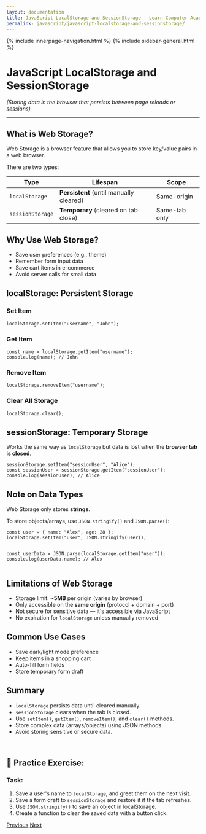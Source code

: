 ```yaml
---
layout: documentation
title: JavaScript LocalStorage and SessionStorage | Learn Computer Academy
permalink: javascript/javascript-localstorage-and-sessionstorage/
---
```

<div class="loader">
{% include innerpage-navigation.html %}
{% include sidebar-general.html %}
            <div class="page-content">
                <div class="content-wrapper">
                    <div class="row">
                        <div class="col-md-9 content">
                            <!-- Your content goes started here -->
                            <div class="doc-content">
                                <h1>JavaScript LocalStorage and SessionStorage</h1>
                                <p><em>(Storing data in the browser that persists between page reloads or sessions)</em></p>
                                <hr>
                                <h2>What is Web Storage?</h2>
                                <p>Web Storage is a browser feature that allows you to store key/value pairs in a web browser.</p>
                                <p>There are two types:</p>
                                <table class="table table-striped table-bordered">
                                  <thead class="thead-shades">
                                      <tr>
                                          <th scope="col">Type</th>
                                          <th scope="col">Lifespan</th>
                                          <th scope="col">Scope</th>
                                      </tr>
                                  </thead>
                                  <tbody>  
                                      <tr>
                                          <td><code>localStorage</code></td>
                                          <td><strong>Persistent</strong> (until manually cleared)</td>
                                          <td>Same-origin</td>
                                      </tr>                                       
                                      <tr>
                                          <td><code>sessionStorage</code></td>
                                          <td><strong>Temporary</strong> (cleared on tab close)</td>
                                          <td>Same-tab only</td>
                                      </tr>
                                  </tbody>
                              </table>
                              <h2>Why Use Web Storage?</h2>
                              <ul>
                                <li>Save user preferences (e.g., theme)</li>
                                <li>Remember form input data</li>
                                <li>Save cart items in e-commerce</li>
                                <li>Avoid server calls for small data</li>
                              </ul>
                              <h2> localStorage: Persistent Storage</h2>
                              <h3>Set Item</h3>
                              <pre class="snippet"><code class="js">localStorage.setItem("username", "John");</code></pre>
                              <h3>Get Item</h3>
                              <pre class="snippet"><code class="js">const name = localStorage.getItem("username");
console.log(name); // John</code></pre>
                              <h3>Remove Item</h3>
                              <pre class="snippet"><code class="js">localStorage.removeItem("username");</code></pre>
                              <h3>Clear All Storage</h3>
                              <pre class="snippet"><code class="js">localStorage.clear();</code></pre>
                              <h2>sessionStorage: Temporary Storage</h2>
                              <p>Works the same way as <code>localStorage</code> but data is lost when the <strong>browser tab is closed</strong>.</p>
                              <pre class="snippet"><code class="js">sessionStorage.setItem("sessionUser", "Alice");
const sessionUser = sessionStorage.getItem("sessionUser");
console.log(sessionUser); // Alice</code></pre>
                              <h2>Note on Data Types</h2>
                              <p>Web Storage only stores <strong>strings</strong>.</p>
                              <p>To store objects/arrays, use <code>JSON.stringify()</code> and <code>JSON.parse()</code>:</p>
                              <pre class="snippet"><code class="js">const user = { name: "Alex", age: 28 };
localStorage.setItem("user", JSON.stringify(user));
                                
const userData = JSON.parse(localStorage.getItem("user"));
console.log(userData.name); // Alex</code></pre>
                              <h2>Limitations of Web Storage</h2>
                              <ul>
                                <li>Storage limit: <strong>~5MB</strong> per origin (varies by browser)</li>
                                <li>Only accessible on the <strong>same origin</strong> (protocol + domain + port)</li>
                                <li>Not secure for sensitive data — it's accessible via JavaScript</li>
                                <li>No expiration for <code>localStorage</code> unless manually removed</li>
                              </ul>
                              <h2>Common Use Cases</h2>
                              <ul>
                                <li>Save dark/light mode preference</li>
                                <li>Keep items in a shopping cart</li>
                                <li>Auto-fill form fields</li>
                                <li>Store temporary form draft</li>
                              </ul>
                              <h2>Summary</h2>
                              <ul>
                                <li><code>localStorage</code> persists data until cleared manually.</li>
                                <li><code>sessionStorage</code> clears when the tab is closed.</li>
                                <li>Use <code>setItem()</code>, <code>getItem()</code>, <code>removeItem()</code>, and <code>clear()</code> methods.</li>
                                <li>Store complex data (arrays/objects) using JSON methods.</li>
                                <li>Avoid storing sensitive or secure data.</li>
                              </ul>             
                              <h2>🧪 Practice Exercise:</h2>
                              <h3>Task:</h3>
                              <ol>
                                  <li>Save a user's name to <code>localStorage</code>, and greet them on the next visit.</li>
                                  <li>Save a form draft to <code>sessionStorage</code> and restore it if the tab refreshes.</li>
                                  <li>Use <code>JSON.stringify()</code> to save an object in localStorage.</li>
                                  <li>Create a function to clear the saved data with a button click.</li>
                              </ol>
                            <!-- /.Your content goes ends here -->
                            <div class="footer-btn d-flex justify-content-between">
                                <a href="/javascript/javascript-json-and-data-fetching" class="btn"><i class="fas fa-arrow-circle-left"></i>Previous</a>
                                <a href="/javascript/" class="btn">Next<i class="fas fa-arrow-circle-right"></i></a>
                            </div>
                            <!-- /.End of footer button -->
                        </div>
                    </div>
                </div>

